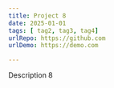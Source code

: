 ```yaml
---
title: Project 8
date: 2025-01-01
tags: [ tag2, tag3, tag4]
urlRepo: https://github.com
urlDemo: https://demo.com

---
```

Description 8